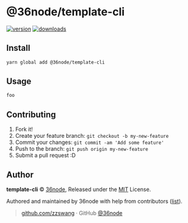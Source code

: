 # @36node/template-cli

[![version][0]][1] [![downloads][2]][3]

## Install

```bash
yarn global add @36node/template-cli
```

## Usage

```sh
foo
```

## Contributing

1.  Fork it!
2.  Create your feature branch: `git checkout -b my-new-feature`
3.  Commit your changes: `git commit -am 'Add some feature'`
4.  Push to the branch: `git push origin my-new-feature`
5.  Submit a pull request :D

## Author

**template-cli** © [36node](https://github.com/36node), Released under the [MIT](./LICENSE) License.

Authored and maintained by 36node with help from contributors ([list](https://github.com/36node/template-cli/contributors)).

> [github.com/zzswang](https://github.com/zzswang) · GitHub [@36node](https://github.com/36node)

[0]: https://img.shields.io/npm/v/@36node/template-cli.svg?style=flat
[1]: https://npmjs.com/package/@36node/template-cli
[2]: https://img.shields.io/npm/dm/@36node/template-cli.svg?style=flat
[3]: https://npmjs.com/package/@36node/template-cli
